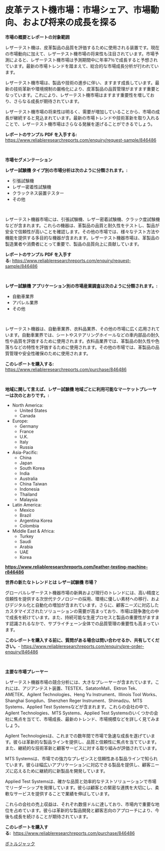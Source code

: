 <p><h1>皮革テスト機市場：市場シェア、市場動向、および将来の成長を探る</h1></p><p><strong>市場の概要とレポートの対象範囲</strong></p>
<p><p>レザーテスト機は、皮革製品の品質を評価するために使用される装置です。現在の市場動向に加えて、レザーテスト機市場の将来性も注目されています。市場予測によると、レザーテスト機市場は予測期間中に年率7％で成長すると予想されています。最新の市場トレンドを踏まえて、総合的な市場成長分析が行われています。</p><p>レザーテスト機市場は、製品や技術の進歩に伴い、ますます成長しています。最新の技術革新や環境規制の厳格化により、皮革製品の品質管理がますます重要となっています。これにより、レザーテスト機市場はますます重要性を増しており、さらなる成長が期待されています。</p><p>レザーテスト機市場の将来性は明るく、需要が増加していることから、市場の成長が継続すると見込まれています。最新の市場トレンドや技術革新を取り入れることで、レザーテスト機市場はさらなる発展を遂げることができるでしょう。</p></p>
<p><strong>レポートのサンプル PDF を入手する:</strong> <a href="https://www.reliableresearchreports.com/enquiry/request-sample/846486">https://www.reliableresearchreports.com/enquiry/request-sample/846486</a></p>
<p>&nbsp;</p>
<p><strong>市場セグメンテーション</strong></p>
<p><strong>レザー試験機 タイプ別の市場分析は次のように分類されます。:</strong></p>
<p><ul><li>引張試験機</li><li>レザー密着性試験機</li><li>クラックネス装置テスター</li><li>その他</li></ul></p>
<p>&nbsp;</p>
<p><p>レザーテスト機器市場には、引張試験機、レザー密着試験機、クラック度試験機などが含まれます。これらの機器は、革製品の品質と耐久性をテストし、製品が安全で信頼性が高いことを確認します。その他の市場では、様々なテスト方法や機能を提供する多目的な機器が含まれます。レザーテスト機器市場は、革製品の製造業者や消費者にとって重要で、製品の品質向上に貢献しています。</p></p>
<p><strong>レポートのサンプル PDF を入手する:</strong>&nbsp;<a href="https://www.reliableresearchreports.com/enquiry/request-sample/846486">https://www.reliableresearchreports.com/enquiry/request-sample/846486</a></p>
<p>&nbsp;</p>
<p><strong> レザー試験機 アプリケーション別の市場産業調査は次のように分類されます。:</strong></p>
<p><ul><li>自動車業界</li><li>アパレル業界</li><li>その他</li></ul></p>
<p>&nbsp;</p>
<p><p>レザーテスト機器は、自動車業界、衣料品業界、その他の市場に広く応用されています。自動車業界では、シートやステアリングホイールなどの車内部品の耐久性や品質を評価するために使用されます。衣料品業界では、革製品の耐久性や色落ちなどの特性を評価するために使用されます。その他の市場では、革製品の品質管理や安全性確保のために使用されます。</p></p>
<p><strong>このレポートを購入する:</strong>&nbsp; <a href="https://www.reliableresearchreports.com/purchase/846486">https://www.reliableresearchreports.com/purchase/846486</a></p>
<p>&nbsp;</p>
<p><strong>地域に関して言えば、レザー試験機 地域ごとに利用可能なマーケットプレーヤーは次のとおりです。:</strong></p>
<p><ul>
    <li>
        North America:
        <ul>
            <li>United States</li>
            <li>Canada</li>
        </ul>
    </li>
    <li>
        Europe:
        <ul>
            <li>Germany</li>
            <li>France</li>
            <li>U.K.</li>
            <li>Italy</li>
            <li>Russia</li>
        </ul>
    </li>
    <li>
        Asia-Pacific:
        <ul>
            <li>China</li>
            <li>Japan</li>
            <li>South Korea</li>
            <li>India</li>
            <li>Australia</li>
            <li>China Taiwan</li>
            <li>Indonesia</li>
            <li>Thailand</li>
            <li>Malaysia</li>
        </ul>
    </li>
    <li>
        Latin America:
        <ul>
            <li>Mexico</li>
            <li>Brazil</li>
            <li>Argentina Korea</li>
            <li>Colombia</li>
        </ul>
    </li>
    <li>
        Middle East & Africa:
        <ul>
            <li>Turkey</li>
            <li>Saudi</li>
            <li>Arabia</li>
            <li>UAE</li>
            <li>Korea</li>
        </ul>
    </li>
    </ul></p>
<p><strong><a href="https://www.reliableresearchreports.com/leather-testing-machine-r846486">https://www.reliableresearchreports.com/leather-testing-machine-r846486</a></strong>&nbsp;</p>
<p><strong>世界の新たなトレンドとは レザー試験機 市場？</strong></p>
<p><p>グローバルレザーテスト機器市場の新興および現行のトレンドには、高い精度と信頼性を提供する次世代テクノロジーの採用、環境に優しい素材への移行、およびデジタル化と自動化の増加が含まれています。さらに、顧客ニーズに対応したカスタマイズされたソリューションの需要が高まっており、市場は競争激化の中で成長を続けています。また、持続可能な生産プロセスと製品の重要性がますます認識されるなかで、サプライチェーン全体での品質管理の重要性も高まっています。</p></p>
<p><strong>このレポートを購入する前に、質問がある場合は問い合わせるか、共有してください。</strong>- <a href="https://www.reliableresearchreports.com/enquiry/pre-order-enquiry/846486">https://www.reliableresearchreports.com/enquiry/pre-order-enquiry/846486</a></p>
<p>&nbsp;</p>
<p><strong>主要な市場プレーヤー</strong></p>
<p><p>レザーテスト機器市場の競合分析には、大きなプレーヤーが含まれています。これには、アジアンテスト装置、TESTEX、SatatonMall、Ektron Tek、AMETEK、Agilent Technologies、Heng Yu Instrument、Illinois Tool Works、Shanghai Songdun、Shenzhen Reger Instrument、Shimadzu、MTS Systems、Applied Test Systemsなどが含まれます。これらの会社の中で、Agilent Technologies、MTS Systems、Applied Test Systemsのいくつかの会社に焦点を当てて、市場成長、最新のトレンド、市場規模などを詳しく見てみましょう。</p><p>Agilent Technologiesは、これまでの数年間で市場で急速な成長を遂げています。彼らは革新的な製品ラインを提供し、品質と信頼性に焦点を当てています。また、継続的な技術革新と顧客サービスに対する取り組みが評価されています。</p><p>MTS Systemsは、市場での強力なプレゼンスと信頼性ある製品ラインで知られています。彼らは幅広いアプリケーションに対応できる製品を提供し、顧客ニーズに応えるために継続的に新製品を開発しています。</p><p>Applied Test Systemsは、確かな品質と効率的なテストソリューションで市場でリーダーシップを発揮しています。彼らは顧客との緊密な連携を大切にし、柔軟なサービスを提供することで業績を伸ばしています。</p><p>これらの会社の売上収益は、それぞれ数億ドルに達しており、市場内で重要な地位を占めています。彼らは革新的な製品開発と顧客志向のアプローチにより、今後も成長を続けることが期待されています。</p></p>
<p><strong>このレポートを購入する:</strong>&nbsp;&nbsp;<a href="https://www.reliableresearchreports.com/purchase/846486">https://www.reliableresearchreports.com/purchase/846486</a></p>
<p><p><a href="https://github.com/zoetazuur/Market-Research-Report-List-1/blob/main/615089119714.md">ボトルジャック</a></p></p>